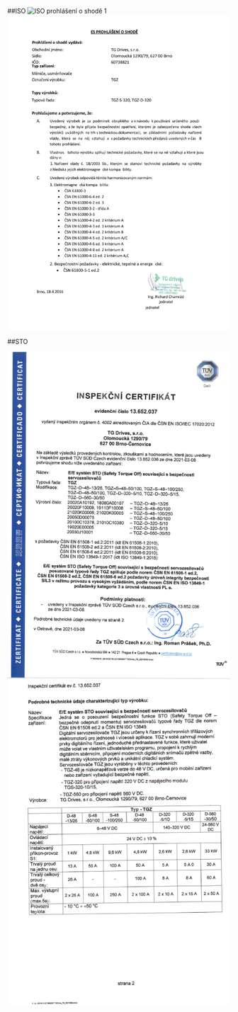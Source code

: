 ##ISO
![ISO prohlášení o shodě 1](../img/ISOcert.svg)
![ISO prohlášení o shodě 2](../img/ISOcert1.svg)

##STO

![STO certifikát 1/2](../img/STOcert.png)
![STO certifikát 1/2](../img/STOcert1.png)


<!-- zde prijdou dalsi certifikaty apod...-->